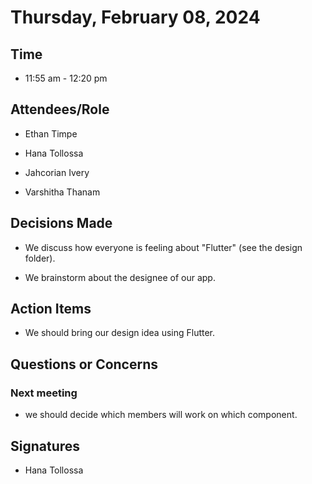# Thursday, February 08, 2024 

## Time 

- 11:55 am - 12:20 pm 

## Attendees/Role 

- Ethan Timpe 

- Hana Tollossa 

- Jahcorian Ivery 

- Varshitha Thanam   

## Decisions Made 

- We discuss how everyone is feeling about "Flutter" (see the design folder). 

- We brainstorm about the designee of our app. 

## Action Items 

- We should bring our design idea using Flutter. 

## Questions or Concerns 

### Next meeting 

- we should decide which members will work on which component. 

## Signatures 

- Hana Tollossa 

 

 

